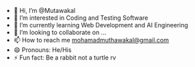 - 👋 Hi, I’m @Mutawakal
- 👀 I’m interested in  Coding and Testing Software
- 🌱 I’m currently learning Web Development and AI Engineering
- 💞️ I’m looking to collaborate on ...
- 📫 How to reach me mohamadmuthawakal@gmail.com
- 😄 Pronouns: He/His
- ⚡ Fun fact: Be a rabbit not a turtle rv

<!---
Mutawakal/Mutawakal is a ✨ special ✨ repository because its `README.md` (this file) appears on your GitHub profile.
You can click the Preview link to take a look at your changes.
--->
